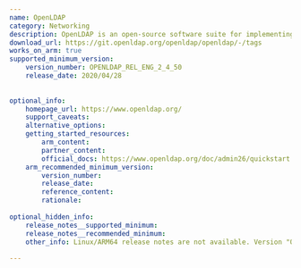 ```yaml
---
name: OpenLDAP
category: Networking
description: OpenLDAP is an open-source software suite for implementing LDAP directory services, facilitating secure and scalable directory management and access.
download_url: https://git.openldap.org/openldap/openldap/-/tags
works_on_arm: true
supported_minimum_version:
    version_number: OPENLDAP_REL_ENG_2_4_50
    release_date: 2020/04/28
 
 
optional_info:
    homepage_url: https://www.openldap.org/
    support_caveats:
    alternative_options:
    getting_started_resources:
        arm_content:
        partner_content:
        official_docs: https://www.openldap.org/doc/admin26/quickstart.html
    arm_recommended_minimum_version:
        version_number:
        release_date:
        reference_content:
        rationale:
 
optional_hidden_info:
    release_notes__supported_minimum:
    release_notes__recommended_minimum:
    other_info: Linux/ARM64 release notes are not available. Version "OPENLDAP_REL_ENG_2_4_50" has been successfully built and installed on the Neoverse N1, prior versions fail to build.
 
---
```

